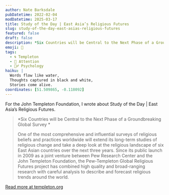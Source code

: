 ```yaml
---
author: Nate Barksdale
pubDatetime: 2022-02-04
modDatetime: 2025-03-17
title: Study of the Day | East Asia’s Religious Futures
slug: study-of-the-day-east-asias-religious-futures
featured: false
draft: false
description: *Six Countries will be Central to the Next Phase of a Groundbreaking Global Survey * One of the most comprehensive and influential surveys of religious beliefs ...
emoji: 📝
tags:
  - 🌀 Templeton
  - 👀 Attention
  - 🧘‍♂️ Psychology
haiku: |
  Words flow like water,
  Thoughts captured in black and white,
  Stories come alive.
coordinates: [51.509865, -0.118092]
---
```


For the John Templeton Foundation, I wrote about Study of the Day | East Asia’s Religious Futures.

> *Six Countries will be Central to the Next Phase of a Groundbreaking Global Survey *
>
> One of the most comprehensive and influential surveys of religious beliefs and practices worldwide will extend its long-term studies of religious change and take a deep look at the religious landscape of six East Asian countries over the next three years. Since its public launch in 2009 as a joint venture between Pew Research Center and the John Templeton Foundation, the Pew-Templeton Global Religious Futures project has combined high quality and broad-ranging research with careful analysis to describe and forecast religious trends around the world.

[Read more at templeton.org](https://www.templeton.org/news/east-asias-religious-futures)
